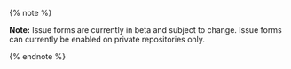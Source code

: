 {% note %}

**Note:** Issue forms are currently in beta and subject to change. Issue forms can currently be enabled on private repositories only. 

{% endnote %}
